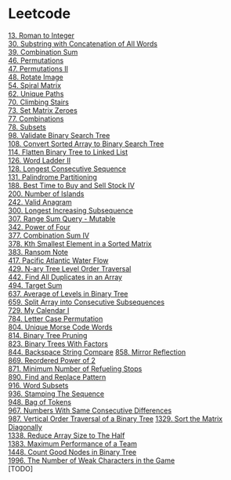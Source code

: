 # Leetcode

[13. Roman to Integer](src/leetcode/_13/RomanInteger.java)\
[30. Substring with Concatenation of All Words]()\
[39. Combination Sum](src/leetcode/_39/CombinationSum.java)\
[46. Permutations](src/leetcode/_46/Permutations.java)\
[47. Permutations II](src/leetcode/_47/PermutationsII.java)\
[48. Rotate Image](src/leetcode/_48/RotateImage.java)\
[54. Spiral Matrix](src/leetcode/array/matrix/_54/SpiralMatrix.java)\
[62. Unique Paths](src/leetcode/dp/UniquePaths.java)\
[70. Climbing Stairs](src/leetcode/recursive/memorization/ClimbingStairs.java)\
[73. Set Matrix Zeroes](src/leetcode/array/matrix/SetMatrixZeroes.java)\
[77. Combinations](src/leetcode/_77/Combinations.java)\
[78. Subsets](src/leetcode/backtracking/_78/Subsets.java)\
[98. Validate Binary Search Tree](src/leetcode/_98/ValidateBinarySearchTree.java)\
[108. Convert Sorted Array to Binary Search Tree](src/leetcode/_108/ConvertSortedArrayToBinarySearchTree.java)\
[114. Flatten Binary Tree to Linked List](src/leetcode/tree/_114/FlattenBinaryTreeToLinkedList.java)\
[126. Word Ladder II](src/leetcode/_126/WordLadderII.java)\
[128. Longest Consecutive Sequence](src/leetcode/array/_128/LongestConsecutiveSequence.java)\
[131. Palindrome Partitioning](src/leetcode/_131/PalindromePartitioning.java)\
[188. Best Time to Buy and Sell Stock IV](src/leetcode/_188/BestTimeToBuyAndSellStock4.java)\
[200. Number of Islands](src/leetcode/_200/NumberOfIslands.java)\
[242. Valid Anagram](src/leetcode/string/_242/ValidAnagram.java)\
[300. Longest Increasing Subsequence](src/leetcode/_300/LongestIncreasingSubsequence.java)\
[307. Range Sum Query - Mutable](src/leetcode/design/_307/RangeSumQueryMutable.java)\
[342. Power of Four](src/leetcode/_342/PowerOfFour.java)\
[377. Combination Sum IV](src/leetcode/_377/CombinationSumIV.java)\
[378. Kth Smallest Element in a Sorted Matrix](src/leetcode/array/_378/KthSmallestElementInASortedMatrix.java)\
[383. Ransom Note](src/leetcode/_383/RansomNote.java)\
[417. Pacific Atlantic Water Flow](src/leetcode/_417/PacificAtlanticWaterFlow.java)\
[429. N-ary Tree Level Order Traversal](src/leetcode/_429/NaryTreeLevelOrderTraversal.java)\
[442. Find All Duplicates in an Array](src/leetcode/array/_442/FindAllDuplicatesInAnArray.java)\
[494. Target Sum](src/leetcode/_494/TargetSum.java)\
[637. Average of Levels in Binary Tree](src/leetcode/_637/AverageOfLevelsInBinaryTree.java)\
[659. Split Array into Consecutive Subsequences](src/leetcode/_659/SplitArrayIntoConsecutiveSubsequences.java)\
[729. My Calendar I](src/leetcode/design/_729/MyCalendarI.java)\
[784. Letter Case Permutation](src/leetcode/string/_784/LetterCasePermutation.java)\
[804. Unique Morse Code Words](src/leetcode/_804/UniqueMorseCodeWords.java)\
[814. Binary Tree Pruning](src/leetcode/_814/BinaryTreePruning.java)\
[823. Binary Trees With Factors](src/leetcode/_823/BinaryTreesWithFactors.java)\
[844. Backspace String Compare](src/leetcode/_844/BackspaceStringCompare.java)
[858. Mirror Reflection](src/leetcode/math/_858/MirrorReflection.java)\
[869. Reordered Power of 2](src/leetcode/_869/ReorderedPowerOf2.java)\
[871. Minimum Number of Refueling Stops](src/leetcode/_871/MinimumNumberOfRefuelingStops.java)\
[890. Find and Replace Pattern](src/leetcode/array/_890/FindAndReplacePattern.java)\
[916. Word Subsets](src/leetcode/array/_916/WordSubsets.java)\
[936. Stamping The Sequence](src/leetcode/_936/StampingTheSequence.java)\
[948. Bag of Tokens](src/leetcode/_948/BagOfTokens.java)\
[967. Numbers With Same Consecutive Differences](src/leetcode/_967/NumbersWithSameConsecutiveDifferences.java)\
[987. Vertical Order Traversal of a Binary Tree](src/leetcode/_987/VerticalOrderTraversalOfaBinaryTree.java)
[1329. Sort the Matrix Diagonally](src/leetcode/_1329/SortTheMatrixDiagonally.java)\
[1338. Reduce Array Size to The Half](src/leetcode/_1338/ReduceArraySizeToTheHalf.java)\
[1383. Maximum Performance of a Team](src/leetcode/_1383/MaximumPerformanceOfaTeam.java)\
[1448. Count Good Nodes in Binary Tree](src/leetcode/_1448/CountGoodNodesInBinaryTree.java)\
[1996. The Number of Weak Characters in the Game](src/leetcode/_1996/TheNumberOfWeakCharactersInTheGame.java)\
[TODO]